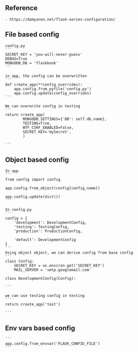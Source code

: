 ## Reference
    - https://damyanon.net/flask-series-configuration/
    
## File based config
    config.py
    ```
    SECRET_KEY = 'you-will-never-guess'
    DEBUG=True
    MONGODB_DB = 'flaskbook'
    ```
    
    in app, the config can be overwritten
    ```
    def create_app(**config_overrides):
        app.config.from_pyfile('config.py')
        app.config.update(config_overrides)
    ```
    
    We can overwrite config in testing
    ```
    return create_app(
            MONGODB_SETTINGS={'DB': self.db_name},
            TESTING=True,
            WTF_CSRF_ENABLED=False,
            SECRET_KEY='mySecret',
            )
    
    ```

## Object based config
    In app
    ```
    from config import config
    
    app.config.from_object(config[config_name])
    
    app.config.update(dict())
    ```
    
    In config.py
    ```
    config = {
        'development': DevelopmentConfig,
        'testing': TestingConfig,
        'production': ProductionConfig,
    
        'default': DevelopmentConfig
    }
    ```
    Using object object, we can derive config from base config
    ```
    class Config:
        SECRET_KEY = os.environ.get('SECRET_KEY')
        MAIL_SERVER = 'smtp.googlemail.com'
        
    class DevelopmentConfig(Config):

    ```
    
    we can use testing config in testing
    ```
    return create_app('test')
    
    ```
    
## Env vars based config
    ```
    app.config.from_envvar('FLASK_CONFIG_FILE')
    ```
